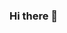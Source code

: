 ### Hi there 👋

<!--
**M4RC0N3/M4RC0N3** is a ✨ _special_ ✨ repository because its `README.md` (this file) appears on your GitHub profile.

Here are some ideas to get you started:

- 🔭 I’m currently working as free-lancer
- 🌱 I’m currently learning React-Native
- 💬 Ask me about ...
-->
